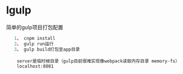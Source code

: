# lgulp
简单的gulp项目打包配置

```js
   1、 cnpm install
   2、 gulp run运行
   3、 gulp build打包至app目录
```
```
    server是临时根目录（gulp目前很难实现像webpack读取内存目录 memory-fs）
    localhost:8081
```
